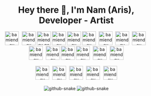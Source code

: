 ###
<h1 align="center">Hey there 👋, I'm Nam (Aris), Developer - Artist</h1>

<div align="center">  
  <img src="https://cdn.jsdelivr.net/gh/bamiendev/bamiendev@refs/heads/master/img/it/js.svg" height="45" alt="bamiendev javascript logo" title="Javascript"/>
  <img width="2" />
  <img src="https://cdn.jsdelivr.net/gh/bamiendev/bamiendev@refs/heads/master/img/it/ts.svg" height="45" alt="bamiendev typescript logo" title="Typescript"/>
  <img src="https://cdn.jsdelivr.net/gh/bamiendev/bamiendev@refs/heads/master/img/it/go.svg" height="45" alt="bamiendev go logo" title="Go"/>
  <img src="https://cdn.jsdelivr.net/gh/bamiendev/bamiendev@refs/heads/master/img/it/py.svg" height="45" alt="bamiendev python logo" title="Python"/>
  <img src="https://cdn.jsdelivr.net/gh/bamiendev/bamiendev@refs/heads/master/img/it/java.svg" height="45" alt="bamiendev java logo" />

  <img src="https://cdn.jsdelivr.net/gh/bamiendev/bamiendev@refs/heads/master/img/it/fe/next.svg" height="45" alt="bamiendev nextjs logo" title="NextJs"/>
  <img width="2" />
  <img src="https://cdn.jsdelivr.net/gh/bamiendev/bamiendev@refs/heads/master/img/it/fe/react.svg" height="45" alt="bamiendev react logo" title="ReactJs"/>

  <img width="1" />
  <img src="https://cdn.jsdelivr.net/gh/bamiendev/bamiendev@refs/heads/master/img/it/css/tailwind.svg" height="45" alt="bamiendev tailwindcss logo" title="Tailwindcss"/>
  <img width="1" />
  <img src="https://cdn.jsdelivr.net/gh/bamiendev/bamiendev@refs/heads/master/img/it/css/bootstrap.svg" height="45" alt="bamiendev bootstrap logo"  title="Bootstrap"/>
  
  <img width="2" />
  <img src="https://cdn.jsdelivr.net/gh/bamiendev/bamiendev@refs/heads/master/img/it/be/node.svg" height="45" alt="bamiendev nodejs logo" title="Nodejs"/>
  <img width="2" />
  <img src="https://cdn.jsdelivr.net/gh/bamiendev/bamiendev@refs/heads/master/img/it/be/spring.svg" height="45" alt="bamiendev spring logo" title="Spring Boot"/>

  <img src="https://cdn.jsdelivr.net/gh/bamiendev/bamiendev@refs/heads/master/img/it/database/mongo.svg" height="45" alt="bamiendev mongodb logo" title="Mongodb"/>
  <img src="https://cdn.jsdelivr.net/gh/bamiendev/bamiendev@refs/heads/master/img/it/database/postgresql.svg" height="45" alt="bamiendev postgresql logo" title="Postgresql"/>
  <img width="2" />
  <img src="https://cdn.jsdelivr.net/gh/bamiendev/bamiendev@refs/heads/master/img/it/database/mysql.svg" height="45" alt="bamiendev mysql logo" title="Mysql"/>
  <img width="2" />

  <img src="https://cdn.jsdelivr.net/gh/bamiendev/bamiendev@refs/heads/master/img/it/redis.svg" height="45" alt="bamiendev redis logo" title="Redis"/>
</div>

<br clear="both">
<div align="center">  
  <img src="https://cdn.jsdelivr.net/gh/bamiendev/bamiendev@refs/heads/master/img/3d/maya.svg" height="45" alt="bamiendev maya logo" title="Maya"/>
  <img width="2" />
  <img src="https://cdn.jsdelivr.net/gh/bamiendev/bamiendev@refs/heads/master/img/3d/blender.svg" height="45" alt="bamiendev blender logo" title="Blender"/>
  <img width="2" />
  <img src="https://cdn.jsdelivr.net/gh/bamiendev/bamiendev@refs/heads/master/img/3d/zbrush.svg" height="45" alt="bamiendev zbrush logo" title="ZBrush"/>
  <img width="2" />
  <img src="https://cdn.jsdelivr.net/gh/bamiendev/bamiendev@refs/heads/master/img/3d/substance.svg" height="45" alt="bamiendev substance logo" title="Substance"/>
  <img width="3" />
  <img src="https://cdn.jsdelivr.net/gh/bamiendev/bamiendev@refs/heads/master/img/3d/marvelous.svg" height="45" alt="bamiendev marvelous logo" title="Marvelous Designer"/>
</div>

<br clear="both">
<div align="center">
  <picture>
  <source media="(prefers-color-scheme: dark)" srcset="https://streak-stats.demolab.com?user=bamiendev&theme=transparent&hide_border=true&border_radius=10&short_numbers=true&date_format=j%2Fn%5B%2FY%5D&card_width=550"/>
  <source media="(prefers-color-scheme: light)" srcset="https://streak-stats.demolab.com?user=bamiendev&theme=light&hide_border=true&border_radius=10&short_numbers=true&date_format=j%2Fn%5B%2FY%5D&card_width=550"/>
  <img alt="github-snake" src="https://streak-stats.demolab.com?user=bamiendev&theme=transparent&hide_border=true&border_radius=10&short_numbers=true&date_format=j%2Fn%5B%2FY%5D&card_width=550"/>
</picture>

  <picture>
    <source media="(prefers-color-scheme: dark)" srcset="https://cdn.jsdelivr.net/gh/bamiendev/bamiendev@refs/heads/master/img/other/snake/github-snake-dark.svg"/>
    <source media="(prefers-color-scheme: light)" srcset="https://cdn.jsdelivr.net/gh/bamiendev/bamiendev@refs/heads/master/img/other/snake/github-snake.svg"/>
    <img alt="github-snake" src="https://cdn.jsdelivr.net/gh/bamiendev/bamiendev@refs/heads/master/img/other/snake/github-snake.svg"/>
  </picture>
</div>
